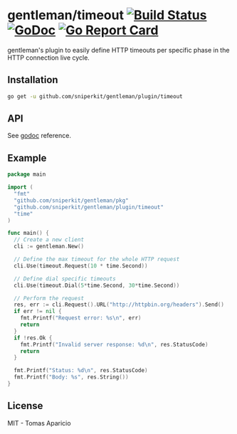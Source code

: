 # gentleman/timeout [![Build Status](https://travis-ci.org/h2non/gentleman.png)](https://travis-ci.org/h2non/gentleman) [![GoDoc](https://godoc.org/github.com/h2non/gentleman/plugins/timeout?status.svg)](https://godoc.org/github.com/h2non/gentleman/plugins/timeout) [![Go Report Card](https://goreportcard.com/badge/github.com/h2non/gentleman/plugins/timeout)](https://goreportcard.com/report/github.com/h2non/gentleman/plugins/timeout)
 
gentleman's plugin to easily define HTTP timeouts per specific phase in the HTTP connection live cycle.

## Installation

```bash
go get -u github.com/sniperkit/gentleman/plugin/timeout
```

## API

See [godoc](https://godoc.org/github.com/h2non/gentleman/plugins/timeout) reference.

## Example

```go
package main

import (
  "fmt"
  "github.com/sniperkit/gentleman/pkg"
  "github.com/sniperkit/gentleman/plugin/timeout"
  "time"
)

func main() {
  // Create a new client
  cli := gentleman.New()

  // Define the max timeout for the whole HTTP request
  cli.Use(timeout.Request(10 * time.Second))

  // Define dial specific timeouts
  cli.Use(timeout.Dial(5*time.Second, 30*time.Second))

  // Perform the request
  res, err := cli.Request().URL("http://httpbin.org/headers").Send()
  if err != nil {
    fmt.Printf("Request error: %s\n", err)
    return
  }
  if !res.Ok {
    fmt.Printf("Invalid server response: %d\n", res.StatusCode)
    return
  }

  fmt.Printf("Status: %d\n", res.StatusCode)
  fmt.Printf("Body: %s", res.String())
}
```

## License

MIT - Tomas Aparicio
